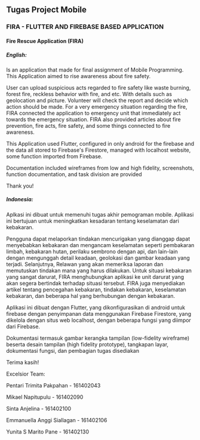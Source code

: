 ## Tugas Project Mobile

### FIRA - FLUTTER AND FIREBASE BASED APPLICATION

#### Fire Rescue Application (FIRA)

##### English:

Is an application that made for final assignment of Mobile Programming. This Application aimed to rise awareness about fire safety. 

User can upload suspicious acts regarded to fire safety like waste burning, forest fire, reckless behavior with fire, and etc. With details such as geolocation and picture. Volunteer will check the report and decide which action should be made.
For a very emergency situation regarding the fire, FIRA connected the application to emergency unit that immediately act towards the emergency situation.
FIRA also provided articles about fire prevention, fire acts, fire safety, and some things connected to fire awareness.

This Application used Flutter, configured in only android for the firebase and the data all stored to Firebase's Firestore, managed with localhost website, some function imported from Firebase.

Documentation included wireframes from low and high fidelity, screenshots, function documentation, and task division are provided

Thank you!

##### Indonesia:

Aplkasi ini dibuat untuk memenuhi tugas akhir pemograman mobile. Aplikasi ini bertujuan untuk meningkatkan kesadaran tentang keselamatan dari kebakaran.

Pengguna dapat melaporkan tindakan mencurigakan yang dianggap dapat menyebabkan kebakaran dan mengancam keselamatan seperti pembakaran limbah, kebakaran hutan, perilaku sembrono dengan api, dan lain-lain dengan mengunggah detail keadaan, geolokasi dan gambar keadaan yang terjadi. Selanjutnya, Relawan yang akan memeriksa laporan dan memutuskan tindakan mana yang harus dilakukan. Untuk situasi kebakaran yang sangat darurat, FIRA menghubungkan aplikasi ke unit darurat yang akan segera bertindak terhadap situasi tersebut. FIRA juga menyediakan artikel tentang pencegahan kebakaran, tindakan kebakaran, keselamatan kebakaran, dan beberapa hal yang berhubungan dengan kebakaran.

Aplikasi ini dibuat dengan Flutter, yang dikonfigurasikan di android untuk firebase dengan penyimpanan data menggunakan Firebase Firestore, yang dikelola dengan situs web localhost, dengan beberapa fungsi yang diimpor dari Firebase.

Dokumentasi termasuk gambar kerangka tampilan (low-fidelity wireframe) beserta desain tampilan (high fidelity prototype),  tangkapan layar, dokumentasi fungsi, dan pembagian tugas disediakan

Terima kasih!




Excelsior Team:


Pentari Trimita Pakpahan - 161402043

Mikael Napitupulu - 161402090

Sinta Anjelina - 161402100 

Emmanuella Anggi Siallagan - 161402106 

Yunita S Marito Pane - 161402130 
